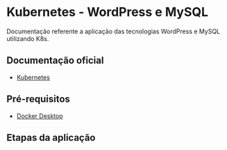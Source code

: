 # Kubernetes - WordPress e MySQL
Documentação referente a aplicação das tecnologias WordPress e MySQL utilizando K8s.

## Documentação oficial
- [Kubernetes](https://kubernetes.io/docs/home/)

## Pré-requisitos
- [Docker Desktop](https://docs.docker.com/get-docker/)

## Etapas da aplicação

